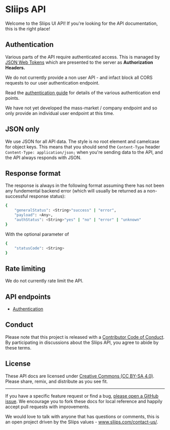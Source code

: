 Sliips API
==================

Welcome to the Sliips UI API! If you're looking for the API documentation, this is the right place!

Authentication
--------------

Various parts of the API require authenticated access. This is managed by [JSON Web Tokens](https://jwt.io/) which are presented to the server as **Authorization Headers.**

We do not currently provide a non user API - and infact block all CORS requests to our user authentication endpoint.

Read the [authentication guide](https://github.com/iamacup/sliips-api-docs/blob/master/sections/authentication.md) for details of the various authentication end points.

We have not yet developed the mass-market / company endpoint and so only provide an individual user endpoint at this time.

JSON only
---------

We use JSON for all API data. The style is no root element and camelcase for object keys. This means that you should send the `Content-Type` header `Content-Type: application/json;` when you're sending data to the API, and the API always responds with JSON.


Response format
---------------

The response is always in the following format assuming there has not been any fundemental backend error (which will usually be returned as a non-successful response status):

```bash
{
    "generalStatus": <String>"success" | "error",
    "payload": <Any>,
    "authStatus": <String>"yes" | "no" | "error" | "unknown"
}
```

With the optional parameter of

```bash
{
    "statusCode": <String>
}
```

Rate limiting
-------------

We do not currently rate limit the API.

API endpoints
-------------
<!-- START API ENDPOINTS -->

- [Authentication](https://github.com/iamacup/sliips-api-docs/blob/master/sections/authentication.md)

<!-- END API ENDPOINTS -->


Conduct
-------

Please note that this project is released with a [Contributor Code of Conduct](https://github.com/iamacup/sliips-api-docs/blob/master/CONDUCT.md). By participating in discussions about the Sliips API, you agree to abide by these terms.

License
-------

These API docs are licensed under [Creative Commons (CC BY-SA 4.0)](http://creativecommons.org/licenses/by-sa/4.0/). Please share, remix, and distribute as you see fit.

---

If you have a specific feature request or find a bug, [please open a GitHub issue](https://github.com/iamacup/sliips-api-docs/issues/new). We encourage you to fork these docs for local reference and happily accept pull requests with improvements.

We would love to talk with anyone that has questions or comments, this is an open project driven by the Sliips values - www.sliips.com/contact-us/.
